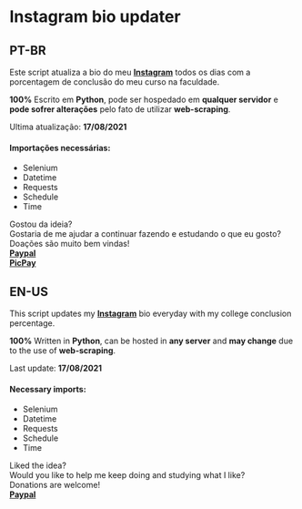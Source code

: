 # Instagram bio updater
## PT-BR

Este script atualiza a bio do meu **[Instagram](https://www.instagram.com/mts.e/)** todos os dias com a porcentagem de conclusão do meu curso na faculdade.<br>

**100%** Escrito em **Python**, pode ser hospedado em **qualquer servidor** e **pode sofrer alterações** pelo fato de utilizar **web-scraping**.<br>

Ultima atualização: **17/08/2021**<br>

#### Importações necessárias:
- Selenium<br>
- Datetime<br>
- Requests<br>
- Schedule<br>
- Time<br>

Gostou da ideia?<br>
Gostaria de me ajudar a continuar fazendo e estudando o que eu gosto?<br>
Doações são muito bem vindas!<br>
**[Paypal](https://www.paypal.com/donate?business=9JLBAMGH5985E&currency_code=BRL)**<br>**[PicPay](https://app.picpay.com/user/mts.e)**

## EN-US
This script updates my **[Instagram](https://www.instagram.com/mts.e/)** bio everyday with my college conclusion percentage.<br>

**100%** Written in **Python**, can be hosted in **any server** and **may change** due to the use of **web-scraping**.<br>

Last update: **17/08/2021**<br>

#### Necessary imports:
- Selenium<br>
- Datetime<br>
- Requests<br>
- Schedule<br>
- Time<br>

Liked the idea?<br>
Would you like to help me keep doing and studying what I like?<br>
Donations are welcome!<br>
**[Paypal](https://www.paypal.com/donate?business=9JLBAMGH5985E&currency_code=USD)**
